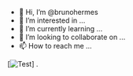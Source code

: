- 👋 Hi, I’m @brunohermes
- 👀 I’m interested in ...
- 🌱 I’m currently learning ...
- 💞️ I’m looking to collaborate on ...
- 📫 How to reach me ...


[![Test](https://img.shields.io/badge/Android-3DDC84?style=for-the-badge&logo=android&logoColor=white
)]
.
<!---
brunohermes/brunohermes is a ✨ special ✨ repository because its `README.md` (this file) appears on your GitHub profile.
You can click the Preview link to take a look at your changes.
--->
